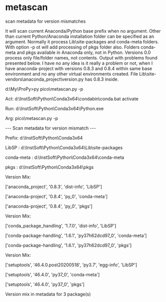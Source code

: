 # metascan
scan metadata for version mismatches

It will scan current Anaconda/Python base prefix when no argument.
Other than current Python/Anaconda installation folder can be specified as an argument.
Normally it process Lib\site-packages and conda-meta folders.
With option -p ot will add processing of pkgs folder also.
Folders conda-meta and pkgs available in Anaconda only, not in Python.
Versions 0.0 process only file/folder names, not contents.
Output with problems found presented below.
I have no any idea is it really a problem or not, when I have anaconda-project with versions 0.8.3 and 0.8.4 within same base environment and no any other virtual environments created. File  Lib\site-vendors\anaconda_project\version.py has 0.8.3 inside.  

d:\My\ProPy>py pico\metascan.py -p

Act: d:\InstSoft\Python\Conda3x64\condabin\conda.bat activate

Run: d:\InstSoft\Python\Conda3x64\Python.exe

Arg: pico\metascan.py -p

 --- Scan metadata for version mismatch ---

Prefix: d:\InstSoft\Python\Conda3x64

LibSP : d:\InstSoft\Python\Conda3x64\Lib\site-packages

conda-meta : d:\InstSoft\Python\Conda3x64\conda-meta

pkgs  : d:\InstSoft\Python\Conda3x64\pkgs

Version Mix:

  ['anaconda_project', '0.8.3', 'dist-info', 'LibSP']
  
  ['anaconda-project', '0.8.4', 'py_0', 'conda-meta']

  ['anaconda-project', '0.8.4', 'py_0', 'pkgs']
  
Version Mix:

  ['conda_package_handling', '1.7.0', 'dist-info', 'LibSP']
  
  ['conda-package-handling', '1.6.1', 'py37h62dcd97_0', 'conda-meta']
  
  ['conda-package-handling', '1.6.1', 'py37h62dcd97_0', 'pkgs']
  
Version Mix:

  ['setuptools', '46.4.0.post20200518', 'py3.7', 'egg-info', 'LibSP']
  
  ['setuptools', '46.4.0', 'py37_0', 'conda-meta']
  
  ['setuptools', '46.4.0', 'py37_0', 'pkgs']
  
Version mix in metadata for 3 package(s)



